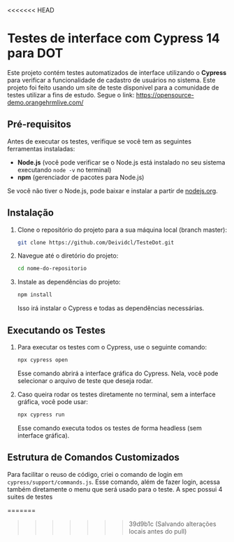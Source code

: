 <<<<<<< HEAD
# Testes de interface com Cypress 14 para DOT

Este projeto contém testes automatizados de interface utilizando o **Cypress** para verificar a funcionalidade de cadastro de usuários no sistema.
Este projeto foi feito usando um site de teste disponivel para a comunidade de testes utilizar a fins de estudo. Segue o link:
https://opensource-demo.orangehrmlive.com/

## Pré-requisitos

Antes de executar os testes, verifique se você tem as seguintes ferramentas instaladas:

- **Node.js** (você pode verificar se o Node.js está instalado no seu sistema executando `node -v` no terminal)
- **npm** (gerenciador de pacotes para Node.js)

Se você não tiver o Node.js, pode baixar e instalar a partir de [nodejs.org](https://nodejs.org/).

## Instalação

1. Clone o repositório do projeto para a sua máquina local (branch master):
    ```bash
    git clone https://github.com/Deividcl/TesteDot.git
    ```
2. Navegue até o diretório do projeto:
    ```bash
    cd nome-do-repositorio
    ```
3. Instale as dependências do projeto:
    ```bash
    npm install
    ```
    Isso irá instalar o Cypress e todas as dependências necessárias.

## Executando os Testes
1. Para executar os testes com o Cypress, use o seguinte comando:
    ```bash
    npx cypress open
    ```
    Esse comando abrirá a interface gráfica do Cypress. Nela, você pode selecionar o arquivo de teste que deseja rodar.

2. Caso queira rodar os testes diretamente no terminal, sem a interface gráfica, você pode usar:
    ```bash
    npx cypress run
    ```
    Esse comando executa todos os testes de forma headless (sem interface gráfica).

## Estrutura de Comandos Customizados
Para facilitar o reuso de código, criei o comando de login em `cypress/support/commands.js`. 
Esse comando, além de fazer login, acessa também diretamente o menu que será usado para o teste.
A spec possui 4 suites de testes
  
=======
>>>>>>> 39d9b1c (Salvando alterações locais antes do pull)

